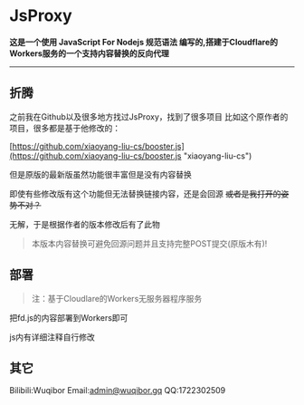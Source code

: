 # JsProxy
**这是一个使用 JavaScript For Nodejs 规范语法 编写的,搭建于Cloudflare的Workers服务的一个支持内容替换的反向代理**

----

## 折腾

之前我在Github以及很多地方找过JsProxy，找到了很多项目
比如这个原作者的项目，很多都是基于他修改的：

[https://github.com/xiaoyang-liu-cs/booster.js](https://github.com/xiaoyang-liu-cs/booster.js "xiaoyang-liu-cs")

但是原版的最新版虽然功能很丰富但是没有内容替换

即使有些修改版有这个功能但无法替换链接内容，还是会回源
~~或者是我打开的姿势不对？~~

无解，于是根据作者的版本修改后有了此物

>本版本内容替换可避免回源问题并且支持完整POST提交(原版木有)!

## 部署

>注：基于Cloudlare的Workers无服务器程序服务

把fd.js的内容部署到Workers即可

js内有详细注释自行修改

## 其它

Bilibili:Wuqibor
Email:admin@wuqibor.gq
QQ:1722302509
